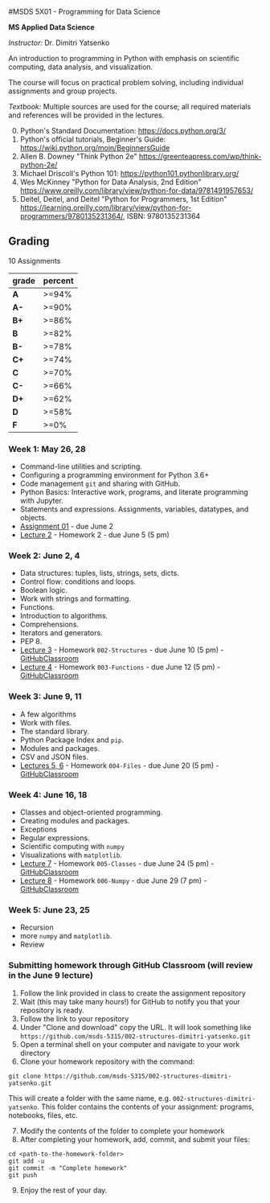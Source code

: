 #MSDS 5X01 - Programming for Data Science

**MS Applied Data Science**

*Instructor:* Dr. Dimitri Yatsenko 

An introduction to programming in Python with emphasis on scientific computing, data analysis, and visualization.

The course will focus on practical problem solving, including individual assignments and group projects.

*Textbook:* Multiple sources are used for the course; all required materials and references will be provided in the lectures.

 0. Python's Standard Documentation: https://docs.python.org/3/
 1. Python's official tutorials, Beginner's Guide: https://wiki.python.org/moin/BeginnersGuide
 2. Allen B. Downey "Think Python 2e" https://greenteapress.com/wp/think-python-2e/
 3. Michael Driscoll's Python 101: https://python101.pythonlibrary.org/
 4. Wes McKinney "Python for Data Analysis, 2nd Edition" https://www.oreilly.com/library/view/python-for-data/9781491957653/
 5. Deitel, Deitel, and Deitel "Python for Programmers, 1st Edition" https://learning.oreilly.com/library/view/python-for-programmers/9780135231364/,  ISBN: 9780135231364
 

## Grading 
10 Assignments

|grade| percent |
|---|---|
|**A** |>=94%|
|**A-**|>=90%|
|**B+**|>=86%|
|**B**|>=82%|
|**B-**|>=78%|
|**C+**|>=74%|
|**C**|>=70%|
|**C-**|>=66%|
|**D+**|>=62%|
|**D**|>=58%|
|**F**|>=0%|


### Week 1: May 26, 28

* Command-line utilities and scripting.
* Configuring a programming environment for Python 3.6+
* Code management `git` and sharing with GitHub.
* Python Basics: Interactive work, programs, and literate programming with Jupyter.
* Statements and expressions. Assignments, variables, datatypes, and objects.
* [Assignment 01](assignments/Set01.md) - due June 2
* [Lecture 2](notebooks/001-Expressions.ipynb) - Homework 2 - due June 5 (5 pm)

### Week 2: June 2, 4

* Data structures: tuples, lists, strings, sets, dicts.
* Control flow: conditions and loops.
* Boolean logic.
* Work with strings and formatting.
* Functions.
* Introduction to algorithms.
* Comprehensions.
* Iterators and generators.
* PEP 8.
* [Lecture 3](notebooks/002-Structures.ipynb) - Homework `002-Structures`  - due June 10 (5 pm) - [GitHubClassroom](https://classroom.github.com/a/wctz10P_)
* [Lecture 4](notebooks/003-Functions.ipynb) - Homework `003-Functions` - due June 12 (5 pm) - [GitHubClassroom](https://classroom.github.com/a/HFVLo876)

### Week 3: June 9, 11

* A few algorithms
* Work with files.
* The standard library.
* Python Package Index and `pip`.
* Modules and packages.
* CSV and JSON files.
* [Lectures 5, 6](notebooks/004-Files.ipynb) - Homework `004-Files` - due June 20 (5 pm) - [GitHubClassroom](https://classroom.github.com/a/a8XR0jz8)

### Week 4: June 16, 18

* Classes and object-oriented programming.
* Creating modules and packages.
* Exceptions
* Regular expressions.
* Scientific computing with `numpy` 
* Visualizations with `matplotlib`.
* [Lecture 7](notebooks/005-Classes.ipynb) - Homework `005-Classes` - due June 24 (5 pm) - [GitHubClassroom](https://classroom.github.com/a/QYWFkYI_)
* [Lecture 8](notebooks/006-Numpy.ipynb) - Homework `006-Numpy` - due June 29 (7 pm) - [GitHubClassroom](https://classroom.github.com/a/K4iIChSK)

### Week 5: June 23, 25

* Recursion
* more `numpy` and `matplotlib`.
* Review 

### Submitting homework through GitHub Classroom (will review in the June 9 lecture)

1. Follow the link provided in class to create the assignment repository
2. Wait (this may take many hours!) for GitHub to notify you that your repository is ready.
3. Follow the link to your repository
4. Under "Clone and download"  copy the URL. It will look something like `https://github.com/msds-5315/002-structures-dimitri-yatsenko.git`
5. Open a terminal shell on your computer and navigate to your work directory
6. Clone your homework repository with the command:
```shell
git clone https://github.com/msds-5315/002-structures-dimitri-yatsenko.git
```
 This will create a folder with the same name, e.g. `002-structures-dimitri-yatsenko`. This folder contains the contents of your assignment: programs, notebooks, files, etc.

7. Modify the contents of the folder to complete your homework
8. After completing your homework, add, commit, and submit your files:
```shell
cd <path-to-the-homework-folder>
git add -u 
git commit -m "Complete homework"
git push
```
9. Enjoy the rest of your day.
